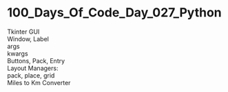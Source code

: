 # 100_Days_Of_Code_Day_027_Python
Tkinter GUI<br />
Window, Label<br />
args<br />
kwargs<br />
Buttons, Pack, Entry<br />
Layout Managers:<br />
pack, place, grid<br />
Miles to Km Converter
